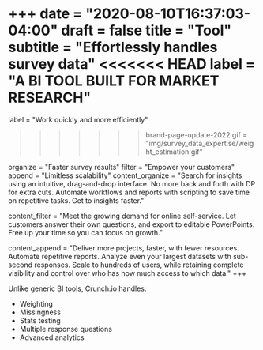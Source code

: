 +++
date = "2020-08-10T16:37:03-04:00"
draft = false
title = "Tool"
subtitle = "Effortlessly handles survey data"
<<<<<<< HEAD
label = "A BI TOOL BUILT FOR MARKET RESEARCH"
=======
label = "Work quickly and more efficiently"
>>>>>>> brand-page-update-2022
gif = "img/survey_data_expertise/weight_estimation.gif"


organize = "Faster survey results"
filter = "Empower your customers"
append = "Limitless scalability"
content_organize = "Search for insights using an intuitive, drag-and-drop interface. No more back and forth with DP for extra cuts. Automate workflows and reports with scripting to save time on repetitive tasks. Get to insights faster."

content_filter = "Meet the growing demand for online self-service. Let customers answer their own questions, and export to editable PowerPoints. Free up your time so you can focus on growth."

content_append = "Deliver more projects, faster, with fewer resources. Automate repetitive reports. Analyze even your largest datasets with sub-second responses. Scale to hundreds of users, while retaining complete visibility and control over who has how much access to which data."
+++

Unlike generic BI tools, Crunch.io handles:

* Weighting
* Missingness
* Stats testing
* Multiple response questions
* Advanced analytics
